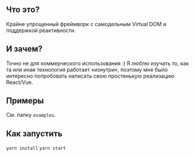 ## ‎Что это?

Крайне упрощенный фреймворк с самодельным Virtual DOM и поддержкой реактивности.

## И зачем?

Точно не для коммерческого использования :) Я люблю изучать то, как та или иная технология работает «изнутри», поэтому мне было интересно попробовать написать свою простенькую реализацию React/Vue.

## Примеры

См. папку `examples`.

## Как запустить

`yarn install`
`yarn start`
